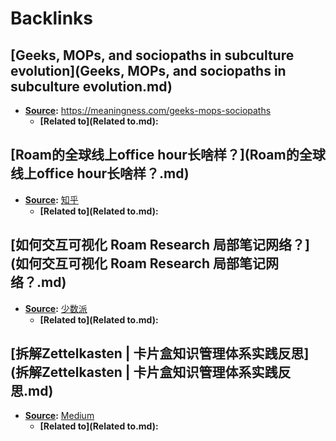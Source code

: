 
# Backlinks
## [Geeks, MOPs, and sociopaths in subculture evolution](Geeks, MOPs, and sociopaths in subculture evolution.md)
- **[Source](Source.md):** https://meaningness.com/geeks-mops-sociopaths
    - **[Related to](Related to.md):**

## [Roam的全球线上office hour长啥样？](Roam的全球线上office hour长啥样？.md)
- **[Source](Source.md):** [知乎](https://zhuanlan.zhihu.com/p/165502359)
    - **[Related to](Related to.md):**

## [如何交互可视化 Roam Research 局部笔记网络？](如何交互可视化 Roam Research 局部笔记网络？.md)
- **[Source](Source.md):** [少数派](https://sspai.com/post/61864)
    - **[Related to](Related to.md):**

## [拆解Zettelkasten | 卡片盒知识管理体系实践反思](拆解Zettelkasten | 卡片盒知识管理体系实践反思.md)
- **[Source](Source.md):** [Medium](https://medium.com/@gaoflynn/%E6%8B%86%E8%A7%A3zettelkasten-%E5%8D%A1%E7%89%87%E7%9B%92%E7%9F%A5%E8%AF%86%E7%AE%A1%E7%90%86%E4%BD%93%E7%B3%BB%E5%AE%9E%E8%B7%B5%E5%8F%8D%E6%80%9D-5853887d6386)
    - **[Related to](Related to.md):**

